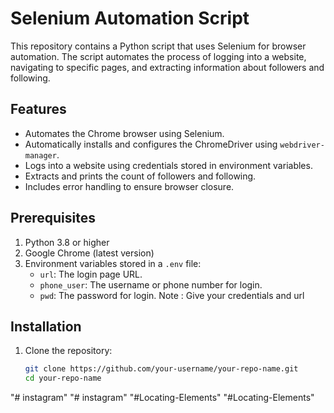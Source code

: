 # Selenium Automation Script

This repository contains a Python script that uses Selenium for browser automation. The script automates the process of logging into a website, navigating to specific pages, and extracting information about followers and following.

## Features

- Automates the Chrome browser using Selenium.
- Automatically installs and configures the ChromeDriver using `webdriver-manager`.
- Logs into a website using credentials stored in environment variables.
- Extracts and prints the count of followers and following.
- Includes error handling to ensure browser closure.

## Prerequisites

1. Python 3.8 or higher
2. Google Chrome (latest version)
3. Environment variables stored in a `.env` file:
   - `url`: The login page URL.
   - `phone_user`: The username or phone number for login.
   - `pwd`: The password for login.
   Note :
     Give your credentials and url 
## Installation

1. Clone the repository:
   ```bash
   git clone https://github.com/your-username/your-repo-name.git
   cd your-repo-name
"# instagram" 
"# instagram" 
"#Locating-Elements" 
"#Locating-Elements" 
